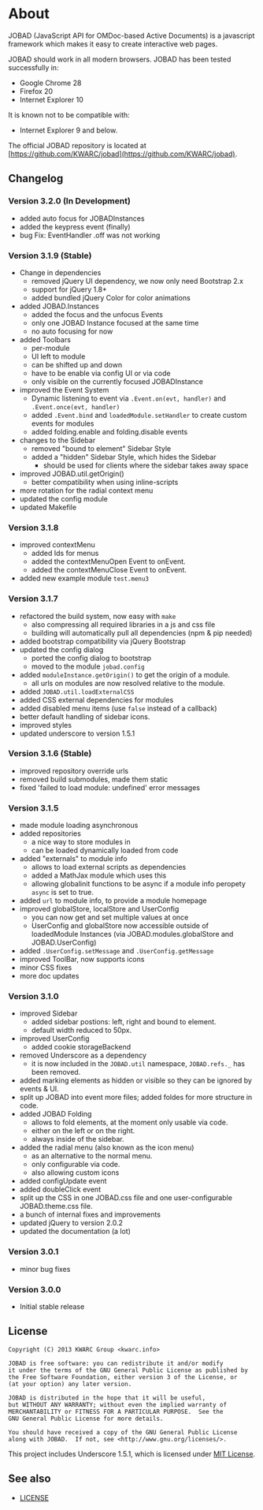 # About

JOBAD (JavaScript API for OMDoc-based Active Documents) is a javascript framework which makes it easy to create interactive web pages. 

JOBAD should work in all modern browsers. JOBAD has been tested successfully in: 

* Google Chrome 28
* Firefox 20
* Internet Explorer 10

It is known not to be compatible with: 

* Internet Explorer 9 and below. 

The official JOBAD repository is located at [https://github.com/KWARC/jobad](https://github.com/KWARC/jobad). 

## Changelog
### Version 3.2.0 (In Development)
* added auto focus for JOBADInstances
* added the keypress event (finally)
* bug Fix: EventHandler .off was not working

### Version 3.1.9 (Stable)
* Change in dependencies
	* removed jQuery UI dependency, we now only need Bootstrap 2.x
	* support for jQuery 1.8+
	* added bundled jQuery Color for color animations
* added JOBAD.Instances
	* added the focus and the unfocus Events
	* only one JOBAD Instance focused at the same time
	* no auto focusing for now
* added Toolbars
	* per-module
	* UI left to module
	* can be shifted up and down
	* have to be enable via config UI or via code
	* only visible on the currently focused JOBADInstance
* improved the Event System
	* Dynamic listening to event via `.Event.on(evt, handler)` and `.Event.once(evt, handler)`
	* added `.Event.bind` and `loadedModule.setHandler` to create custom events for modules
	* added folding.enable and folding.disable events
* changes to the Sidebar
	* removed "bound to element" Sidebar Style 
	* added a "hidden" Sidebar Style, which hides the Sidebar
		* should be used for clients where the sidebar takes away space
* improved JOBAD.util.getOrigin()
	* better compatibility when using inline-scripts
* more rotation for the radial context menu
* updated the config module
* updated Makefile

### Version 3.1.8
* improved contextMenu
	* added Ids for menus
	* added the contextMenuOpen Event to onEvent. 
	* added the contextMenuClose Event to onEvent. 
* added new example module `test.menu3`

### Version 3.1.7
* refactored the build system, now easy with `make`
	* also compressing all required libraries in a js and css file
	* building will automatically pull all dependencies (npm & pip needed)
* added bootstrap compatibility via jQuery Bootstrap
* updated the config dialog
	* ported the config dialog to bootstrap
	* moved to the module `jobad.config`
* added `moduleInstance.getOrigin()` to get the origin of a module. 
	* all urls on modules are now resolved relative to the module. 
* added `JOBAD.util.loadExternalCSS`
* added CSS external dependencies for modules
* added disabled menu items (use `false` instead of a callback)
* better default handling of sidebar icons. 
* improved styles
* updated underscore to version 1.5.1


### Version 3.1.6 (Stable)
* improved repository override urls
* removed build submodules, made them static
* fixed 'failed to load module: undefined' error messages

### Version 3.1.5
* made module loading asynchronous 
* added repositories
	* a nice way to store modules in
	* can be loaded dynamically loaded from code
* added "externals" to module info
	* allows to load external scripts as dependencies
	* added a MathJax module which uses this
	* allowing globalinit functions to be async if a module info peropety `async` is set to true. 
* added `url` to module info, to provide a module homepage
* improved globalStore, localStore and UserConfig
	* you can now get and set multiple values at once
	* UserConfig and globalStore now accessible outside of loadedModule Instances (via JOBAD.modules.globalStore and JOBAD.UserConfig)
* added `.UserConfig.setMessage` and `.UserConfig.getMessage`
* improved ToolBar, now supports icons
* minor CSS fixes
* more doc updates

### Version 3.1.0
* improved Sidebar
	* added sidebar postions: left, right and bound to element. 
	* default width reduced to 50px. 
* improved UserConfig
	* added cookie storageBackend
* removed Underscore as a dependency
	* it is now included in the `JOBAD.util` namespace, `JOBAD.refs._` has been removed. 
* added marking elements as hidden or visible so they can be ignored by events & UI. 
* split up JOBAD into event more files; added foldes for more structure in code. 
* added JOBAD Folding
	* allows to fold elements, at the moment only usable via code. 
	* either on the left or on the right. 
	* always inside of the sidebar. 
* added the radial menu (also known as the icon menu)
	* as an alternative to the normal menu. 
	* only configurable via code. 
	* also allowing custom icons
* added configUpdate event
* added doubleClick event
* split up the CSS in one JOBAD.css file and one user-configurable JOBAD.theme.css file. 
* a bunch of internal fixes and improvements
* updated jQuery to version 2.0.2
* updated the documentation (a lot)

### Version 3.0.1
* minor bug fixes

### Version 3.0.0
* Initial stable release

## License

	Copyright (C) 2013 KWARC Group <kwarc.info>
	
	JOBAD is free software: you can redistribute it and/or modify
	it under the terms of the GNU General Public License as published by
	the Free Software Foundation, either version 3 of the License, or
	(at your option) any later version.
	
	JOBAD is distributed in the hope that it will be useful,
	but WITHOUT ANY WARRANTY; without even the implied warranty of
	MERCHANTABILITY or FITNESS FOR A PARTICULAR PURPOSE.  See the
	GNU General Public License for more details.
	
	You should have received a copy of the GNU General Public License
	along with JOBAD.  If not, see <http://www.gnu.org/licenses/>.

This project includes Underscore 1.5.1, which is licensed under [MIT License](https://github.com/documentcloud/underscore/blob/master/LICENSE). 

## See also

* [LICENSE](../../LICENSE)